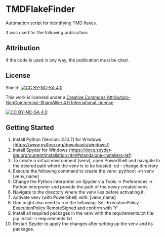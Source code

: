 # TMDFlakeFinder
Automation script for identifying TMD flakes.

It was used for the following publication: 

## Attribution
If the code is used in any way, the publication must be cited. 

## License

Shield: [![CC BY-NC-SA 4.0][cc-by-nc-sa-shield]][cc-by-nc-sa]

This work is licensed under a
[Creative Commons Attribution-NonCommercial-ShareAlike 4.0 International License][cc-by-nc-sa].

[![CC BY-NC-SA 4.0][cc-by-nc-sa-image]][cc-by-nc-sa]

[cc-by-nc-sa]: http://creativecommons.org/licenses/by-nc-sa/4.0/
[cc-by-nc-sa-image]: https://licensebuttons.net/l/by-nc-sa/4.0/88x31.png
[cc-by-nc-sa-shield]: https://img.shields.io/badge/License-CC%20BY--NC--SA%204.0-lightgrey.svg

## Getting Started

1. Install Python (Version: 3.10.7) for Windows (https://www.python.org/downloads/windows/)
2. Install Spyder for Windows
(https://docs.spyder-ide.org/current/installation.html#standalone-installers-ref)
3. To create a virtual environment (venv), open PowerShell and navigate to the desired path
where the venv is to be located:
cd - change directory
4. Execute the following command to create the venv:
py(thon) -m venv [venv_name]
5. Change the Python interpreter on Spyder via Tools -> Preferences -> Python interpreter
and provide the path of the newly created venv.
6. Navigate to the directory where the venv lies before activating it.
7. Activate venv (with PowerShell) with:
[venv_name]
8. One might also need to run the following:
Set-ExecutionPolicy -ExecutionPolicy RemoteSigned
and confirm with ’Y’
9. Install all required packages in the venv with the requirements.txt file:
pip install -r requirements.txt
10. Restart Spyder to apply the changes after setting up the venv and its packages.
